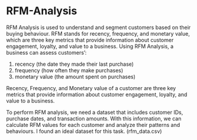 # RFM-Analysis
RFM Analysis is used to understand and segment customers based on their buying behaviour. RFM stands for recency, frequency, and monetary value, which are three key metrics that provide information about customer engagement, loyalty, and value to a business.
Using RFM Analysis, a business can assess customers’:

1. recency (the date they made their last purchase)
2. frequency (how often they make purchases)
3. monetary value (the amount spent on purchases)

Recency, Frequency, and Monetary value of a customer are three key metrics that provide information about customer engagement, loyalty, and value to a business.

To perform RFM analysis, we need a dataset that includes customer IDs, purchase dates, and transaction amounts. With this information, we can calculate RFM values for each customer and analyze their patterns and behaviours. I found an ideal dataset for this task. (rfm_data.csv)
